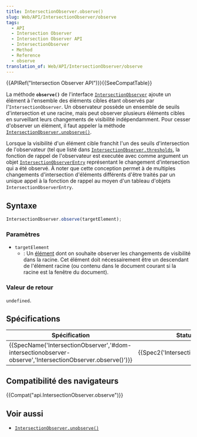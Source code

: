 ```yaml
---
title: IntersectionObserver.observe()
slug: Web/API/IntersectionObserver/observe
tags:
  - API
  - Intersection Observer
  - Intersection Observer API
  - IntersectionObserver
  - Method
  - Reference
  - observe
translation_of: Web/API/IntersectionObserver/observe
---
```

{{APIRef("Intersection Observer API")}}{{SeeCompatTable}}

La méthode **`observe()`** de l'interface [`IntersectionObserver`](/fr/docs/Web/API/IntersectionObserver) ajoute un élément à l'ensemble des éléments cibles étant observés par l'`IntersectionObserver`. Un observateur possède un ensemble de seuils d'intersection et une racine, mais peut observer plusieurs éléments cibles en surveillant leurs changements de visibilité indépendamment. Pour cesser d'observer un élément, il faut appeler la méthode [`IntersectionObserver.unobserve()`](/fr/docs/Web/API/IntersectionObserver/unobserve).

Lorsque la visibilité d'un élément cible franchit l'un des seuils d'intersection de l'observateur (tel que listé dans [`IntersectionObserver.thresholds`](/fr/docs/Web/API/IntersectionObserver/thresholds), la fonction de rappel de l'observateur est executée avec comme argument un objet [`IntersectionObserverEntry`](/fr/docs/Web/API/IntersectionObserverEntry) représentant le changement d'intersection qui a été observé. À noter que cette conception permet à de multiples changements d'intersection d'éléments différents d'être traités par un unique appel à la fonction de rappel au moyen d'un tableau d'objets `IntersectionObserverEntry`.

## Syntaxe

```js
IntersectionObserver.observe(targetElement);
```

### Paramètres

- `targetElement`
  - : Un [élément](/fr/docs/Web/API/Element) dont on souhaite observer les changements de visibilité dans la racine. Cet élément doit nécessairement être un descendant de l'élément racine (ou contenu dans le document courant si la racine est la fenêtre du document).

### Valeur de retour

`undefined`.

## Spécifications

| Spécification                                                                                                                                | Statut                                       | Commentaire          |
| -------------------------------------------------------------------------------------------------------------------------------------------- | -------------------------------------------- | -------------------- |
| {{SpecName('IntersectionObserver','#dom-intersectionobserver-observe','IntersectionObserver.observe()')}} | {{Spec2('IntersectionObserver')}} | Définition initiale. |

## Compatibilité des navigateurs

{{Compat("api.IntersectionObserver.observe")}}

## Voir aussi

- [`IntersectionObserver.unobserve()`](/fr/docs/Web/API/IntersectionObserver/unobserve)
